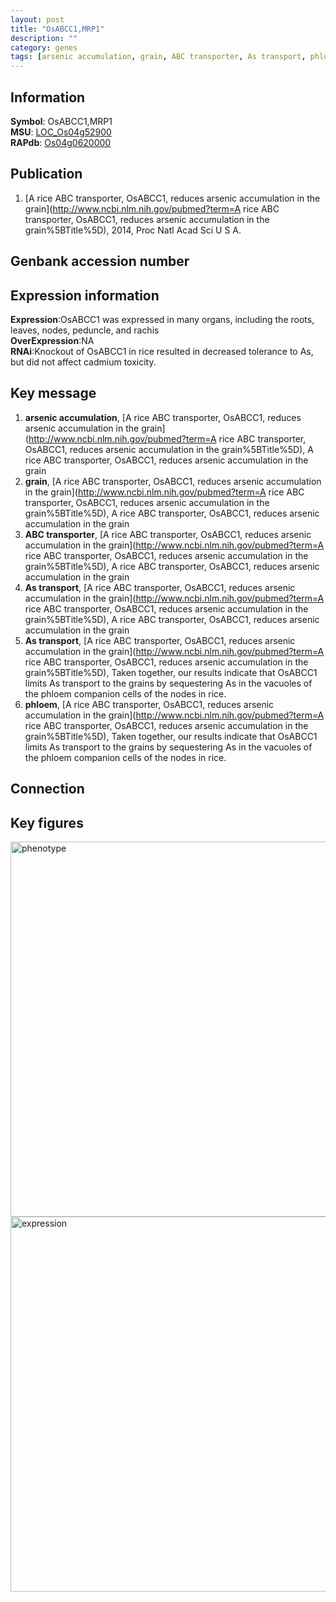 ```yaml
---
layout: post
title: "OsABCC1,MRP1"
description: ""
category: genes
tags: [arsenic accumulation, grain, ABC transporter, As transport, phloem]
---
```


## Information
__Symbol__: OsABCC1,MRP1  
__MSU__: [LOC_Os04g52900](http://rice.plantbiology.msu.edu/cgi-bin/ORF_infopage.cgi?orf=LOC_Os04g52900)  
__RAPdb__: [Os04g0620000](http://rapdb.dna.affrc.go.jp/viewer/gbrowse_details/irgsp1?name=Os04g0620000)  

## Publication
1. [A rice ABC transporter, OsABCC1, reduces arsenic accumulation in the grain](http://www.ncbi.nlm.nih.gov/pubmed?term=A rice ABC transporter, OsABCC1, reduces arsenic accumulation in the grain%5BTitle%5D), 2014, Proc Natl Acad Sci U S A.

## Genbank accession number

## Expression information
__Expression__:OsABCC1 was expressed in many organs, including the roots, leaves, nodes, peduncle, and rachis  
__OverExpression__:NA  
__RNAi__:Knockout of OsABCC1 in rice resulted in decreased tolerance to As, but did not affect cadmium toxicity.  

## Key message
1. __arsenic accumulation__, [A rice ABC transporter, OsABCC1, reduces arsenic accumulation in the grain](http://www.ncbi.nlm.nih.gov/pubmed?term=A rice ABC transporter, OsABCC1, reduces arsenic accumulation in the grain%5BTitle%5D), A rice ABC transporter, OsABCC1, reduces arsenic accumulation in the grain
2. __grain__, [A rice ABC transporter, OsABCC1, reduces arsenic accumulation in the grain](http://www.ncbi.nlm.nih.gov/pubmed?term=A rice ABC transporter, OsABCC1, reduces arsenic accumulation in the grain%5BTitle%5D), A rice ABC transporter, OsABCC1, reduces arsenic accumulation in the grain
3. __ABC transporter__, [A rice ABC transporter, OsABCC1, reduces arsenic accumulation in the grain](http://www.ncbi.nlm.nih.gov/pubmed?term=A rice ABC transporter, OsABCC1, reduces arsenic accumulation in the grain%5BTitle%5D), A rice ABC transporter, OsABCC1, reduces arsenic accumulation in the grain
4. __As transport__, [A rice ABC transporter, OsABCC1, reduces arsenic accumulation in the grain](http://www.ncbi.nlm.nih.gov/pubmed?term=A rice ABC transporter, OsABCC1, reduces arsenic accumulation in the grain%5BTitle%5D), A rice ABC transporter, OsABCC1, reduces arsenic accumulation in the grain
5. __As transport__, [A rice ABC transporter, OsABCC1, reduces arsenic accumulation in the grain](http://www.ncbi.nlm.nih.gov/pubmed?term=A rice ABC transporter, OsABCC1, reduces arsenic accumulation in the grain%5BTitle%5D), Taken together, our results indicate that OsABCC1 limits As transport to the grains by sequestering As in the vacuoles of the phloem companion cells of the nodes in rice.
6. __phloem__, [A rice ABC transporter, OsABCC1, reduces arsenic accumulation in the grain](http://www.ncbi.nlm.nih.gov/pubmed?term=A rice ABC transporter, OsABCC1, reduces arsenic accumulation in the grain%5BTitle%5D), Taken together, our results indicate that OsABCC1 limits As transport to the grains by sequestering As in the vacuoles of the phloem companion cells of the nodes in rice.

## Connection

## Key figures
<img src="http://ricencode.github.io/images/OsABCC1.pheno.png" alt="phenotype"  style="width: 600px;"/>

<img src="http://ricencode.github.io/images/OsABCC1.exp.png" alt="expression"  style="width: 600px;"/>


